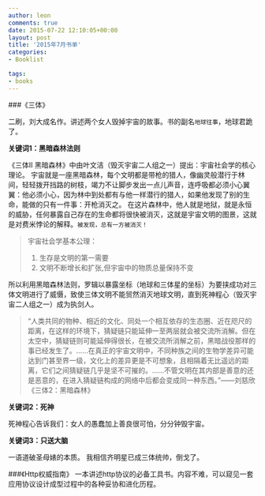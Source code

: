 ```yaml
---
author: leon
comments: true
date: 2015-07-22 12:10:05+00:00
layout: post
title: '2015年7月书单' 
categories:
- Booklist

tags:
- books
---
```


###《三体》

二刷，刘大成名作。讲述两个女人毁掉宇宙的故事。书的副名`地球往事`，地球君跪了。

**关键词1：黑暗森林法则**

《三体II 黑暗森林》中由叶文洁（毁灭宇宙二人组之一）提出：宇宙社会学的核心理论。
宇宙就是一座黑暗森林，每个文明都是带枪的猎人，像幽灵般潜行于林间，轻轻拨开挡路的树枝，竭力不让脚步发出一点儿声音，连呼吸都必须小心翼翼：他必须小心，因为林中到处都有与他一样潜行的猎人，如果他发现了别的生命，能做的只有一件事：开枪消灭之。
在这片森林中，他人就是地狱，就是永恒的威胁，任何暴露自己存在的生命都将很快被消灭，这就是宇宙文明的图景，这就是对费米悖论的解释。`被发现，总有一方被消灭！`

> 宇宙社会学基本公理：
>
>1. 生存是文明的第一需要
>2. 文明不断增长和扩张,但宇宙中的物质总量保持不变

所以利用黑暗森林法则，罗辑以暴露坐标（地球和三体星的坐标）为要挟成功对三体文明进行了威慑，致使三体文明不能贸然消灭地球文明，直到死神程心（毁灭宇宙二人组之一）成为执剑人。

> “人类共同的物种、相近的文化、同处一个相互依存的生态圈、近在咫尺的距离，在这样的环境下，猜疑链只能延伸一至两层就会被交流所消解。但在太空中，猜疑链则可能延伸得很长，在被交流所消解之前，黑暗战役那样的事已经发生了。……在真正的宇宙文明中，不同种族之间的生物学差异可能达到门甚至界一级，文化上的差异更是不可想象，且相隔着无比遥远的距离，它们之间猜疑链几乎是坚不可摧的。……不管文明在其内部是善意的还是恶意的，在进入猜疑链构成的网络中后都会变成同一种东西。”——刘慈欣《三体2：黑暗森林》

**关键词2：死神**

死神程心告诉我们：女人的愚蠢加上善良很可怕，分分钟毁宇宙。

**关键词3：只送大脑**

一语道破圣母婊的本质。
我相信齐明星已成三体统帅，倒戈了。


###《Http权威指南》
一本讲述http协议的必备工具书。内容不难，可以窥见一套应用协议设计成型过程中的各种妥协和进化历程。


